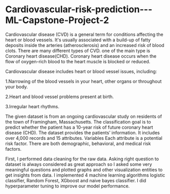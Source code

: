 # Cardiovascular-risk-prediction---ML-Capstone-Project-2

Cardiovascular disease (CVD) is a general term for conditions affecting the heart or blood vessels. It's usually associated with a build-up of fatty deposits inside the arteries (atherosclerosis) and an increased risk of blood clots. There are many different types of CVD. one of the main type is Coronary heart disease(CHD). Coronary heart disease occurs when the flow of oxygen-rich blood to the heart muscle is blocked or reduced.

Cardiovascular disease includes heart or blood vessel issues, including:

1.Narrowing of the blood vessels in your heart, other organs or throughout your body.

2.Heart and blood vessel problems present at birth.

3.Irregular heart rhythms.

The given dataset is from an ongoing cardiovascular study on residents of the town of Framingham, Massachusetts. The classification goal is to predict whether the patient has a 10-year risk of future coronary heart disease (CHD). The dataset provides the patients’ information. It includes over 4,000 records and 15 attributes. Variables Each attribute is a potential risk factor. There are both demographic, behavioral, and medical risk factors.

First, I performed data cleaning for the raw data. Asking right question to dataset is always considered as great approach so I asked some very meaningful questions and plotted graphs and other visualization entities to get insights from data.  I implemented 4 machine learning algorithms logistic classifier, Random Forest, XGboost and naive bayes classifier. I did hyperparameter tuning to improve our model performance.
